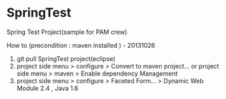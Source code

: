 SpringTest
==========

Spring Test Project(sample for PAM crew)


How to (precondition : maven installed ) - 20131026

1. git pull SpringTest project(eclipse)
2. project side menu > configure > Convert to maven project... or project side menu > maven > Enable dependency Management
3. project side menu > configure > Faceted Form... > Dynamic Web Module 2.4 , Java 1.6
